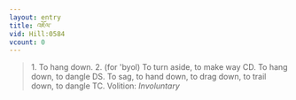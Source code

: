 ```yaml
---
layout: entry
title: འཇོལ་
vid: Hill:0584
vcount: 0
---
```

> 1\. To hang down\. 2\. (for 'byol) To turn aside, to make way CD\. To hang down, to dangle DS\. To sag, to hand down, to drag down, to trail down, to dangle TC\.
> Volition: _Involuntary_


